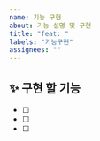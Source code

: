 ```yaml
---
name: 기능 구현
about: 기능 설명 및 구현
title: "feat: "
labels: "기능구현"
assignees: ""
---
```


## ✨ 구현 할 기능

- [ ]
- [ ]
- [ ]
